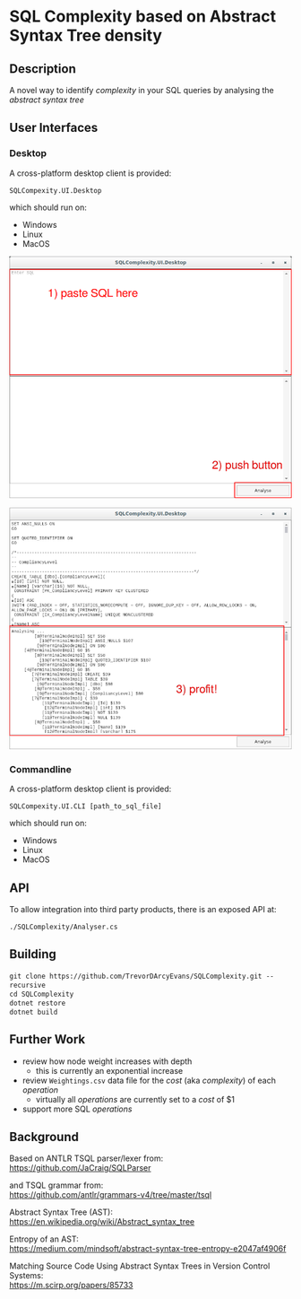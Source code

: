 # SQL Complexity based on Abstract Syntax Tree density

## Description
A novel way to identify _complexity_ in your SQL queries by analysing the _abstract syntax tree_

## User Interfaces

### Desktop
A cross-platform desktop client is provided:

    SQLCompexity.UI.Desktop

which should run on:
* Windows
* Linux
* MacOS

![Screenshot01](Docs/Screenshot01.png "Screenshot01")

![Screenshot02](Docs/Screenshot02.png "Screenshot02")

### Commandline
A cross-platform desktop client is provided:

    SQLCompexity.UI.CLI [path_to_sql_file]

which should run on:
* Windows
* Linux
* MacOS

## API
To allow integration into third party products, there is an exposed API at:

    ./SQLComplexity/Analyser.cs

## Building
```
git clone https://github.com/TrevorDArcyEvans/SQLComplexity.git --recursive
cd SQLComplexity
dotnet restore
dotnet build
```

## Further Work
* review how node weight increases with depth
  * this is currently an exponential increase
* review `Weightings.csv` data file for the _cost_ (aka _complexity_) of each _operation_
  * virtually all _operations_ are currently set to a _cost_ of $1 
* support more SQL _operations_

## Background
Based on ANTLR TSQL parser/lexer from:  
https://github.com/JaCraig/SQLParser

and TSQL grammar from:  
https://github.com/antlr/grammars-v4/tree/master/tsql

Abstract Syntax Tree (AST):  
https://en.wikipedia.org/wiki/Abstract_syntax_tree

Entropy of an AST:  
https://medium.com/mindsoft/abstract-syntax-tree-entropy-e2047af4906f

Matching Source Code Using Abstract Syntax Trees in Version Control Systems:  
https://m.scirp.org/papers/85733
